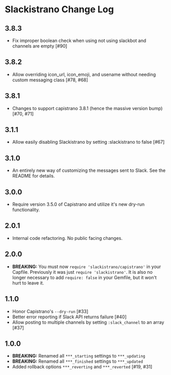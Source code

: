 # Slackistrano Change Log

3.8.3
-----

- Fix improper boolean check when using not using slackbot and channels are empty [#90]

3.8.2
-----

- Allow overriding icon_url, icon_emoji, and usename without needing custom
  messaging class [#78, #68]

3.8.1
-----

- Changes to support capistrano 3.8.1 (hence the massive version bump) [#70, #71]

3.1.1
-----

- Allow easily disabling Slackistrano by setting :slackistrano to false [#67]

3.1.0
-----

- An entirely new way of customizing the messages sent to Slack. See the README for details.

3.0.0
-----

- Require version 3.5.0 of Capistrano and utilize it's new dry-run functionality.

2.0.1
-----

- Internal code refactoring. No public facing changes.

2.0.0
-----

- **BREAKING:** You must now `require 'slackistrano/capistrano'` in your Capfile.
  Previously it was just `require 'slackistrano'`. It is also no longer necessary
  to add `require: false` in your Gemfile, but it won't hurt to leave it.

1.1.0
-----

- Honor Capistrano's `--dry-run` [#33]
- Better error reporting if Slack API returns failure [#40]
- Allow posting to multiple channels by setting `:slack_channel` to an array [#37]


1.0.0
-----

- **BREAKING:** Renamed all `***_starting` settings to `***_updating`
- **BREAKING:** Renamed all `***_finished` settings to `***_updated`
- Added rollback options `***_reverting` and `***_reverted` [#19, #31]

